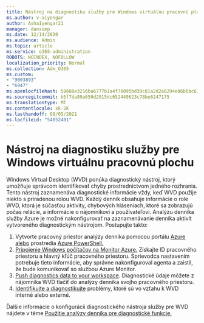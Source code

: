 ```yaml
---
title: Nástroj na diagnostiku služby pre Windows virtuálnu pracovnú plochu
ms.author: v-aiyengar
author: AshaIyengar21
manager: dansimp
ms.date: 12/14/2020
ms.audience: Admin
ms.topic: article
ms.service: o365-administration
ROBOTS: NOINDEX, NOFOLLOW
localization_priority: Normal
ms.collection: Adm_O365
ms.custom:
- "9003893"
- "6947"
ms.openlocfilehash: 58688e3216ba6777b1a4f76095bd39c81a2d2a8294e06b6bc61c7134f6d589f9
ms.sourcegitcommit: b5f7da89a650d2915dc652449623c78be6247175
ms.translationtype: MT
ms.contentlocale: sk-SK
ms.lasthandoff: 08/05/2021
ms.locfileid: "54052401"
---
```

# <a name="service-diagnostics-tool-for-windows-virtual-desktop"></a>Nástroj na diagnostiku služby pre Windows virtuálnu pracovnú plochu

Windows Virtual Desktop (WVD) ponúka diagnostický nástroj, ktorý umožňuje správcom identifikovať chyby prostredníctvom jedného rozhrania. Tento nástroj zaznamenáva diagnostické informácie vždy, keď WVD použije niekto s priradenou rolou WVD. Každý denník obsahuje informácie o role WVD, ktorá je súčasťou aktivity, chybových hláseniach, ktoré sa zobrazujú počas relácie, a informácie o nájomníkovi a používateľovi. Analýzu denníka služby Azure je možné nakonfigurovať na zaznamenávanie denníka aktivít vytvoreného diagnostickým nástrojom. Postupujte takto:

1. Vytvorte pracovný priestor analýzy denníka pomocou portálu [Azure alebo](https://go.microsoft.com/fwlink/?linkid=2129500) prostredia [Azure PowerShell.](https://go.microsoft.com/fwlink/?linkid=2129501)
1. [Pripojenie Windows počítačov na Monitor Azure.](https://go.microsoft.com/fwlink/?linkid=2129913) Získajte ID pracovného priestoru a hlavný kľúč pracovného priestoru. Sprievodca nastavením potrebuje tieto informácie, aby správne nakonfiguroval agenta a zaistil, že bude komunikovať so službou Azure Monitor.
1. [Push diagnostics data to your workspace](https://go.microsoft.com/fwlink/?linkid=2128284). Diagnostické údaje môžete z nájomníka WVD tlačiť do analýzy denníka svojho pracovného priestoru.
1. [Identifikujte a diagnostikujte](https://go.microsoft.com/fwlink/?linkid=2128338) problémy, ktoré sú vo vzťahu k WVD interné alebo externé.

Ďalšie informácie o konfigurácii diagnostického nástroja služby pre WVD nájdete v téme [Použitie analýzy denníka pre diagnostické funkcie.](https://go.microsoft.com/fwlink/?linkid=2128084)
